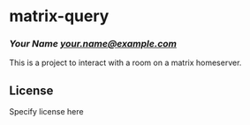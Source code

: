 # matrix-query
### _Your Name <your.name@example.com>_

This is a project to interact with a room on a matrix homeserver.

## License

Specify license here

